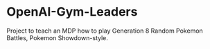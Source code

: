 # OpenAI-Gym-Leaders
Project to teach an MDP how to play Generation 8 Random Pokemon Battles, Pokemon Showdown-style.
